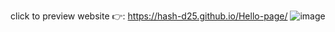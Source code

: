 click to preview website 👉: https://hash-d25.github.io/Hello-page/
![image](https://github.com/user-attachments/assets/16ddf846-d6db-4ca8-990e-271a9f536f1d)

